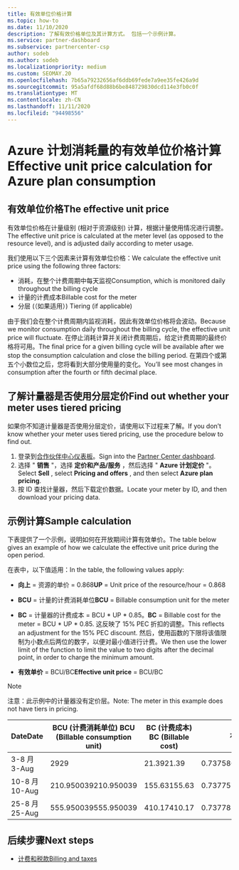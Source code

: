 ```yaml
---
title: 有效单位价格计算
ms.topic: how-to
ms.date: 11/10/2020
description: 了解有效价格单位及其计算方式。 包括一个示例计算。
ms.service: partner-dashboard
ms.subservice: partnercenter-csp
author: sodeb
ms.author: sodeb
ms.localizationpriority: medium
ms.custom: SEOMAY.20
ms.openlocfilehash: 7b65a79232656af6ddb69fede7a9ee35fe426a9d
ms.sourcegitcommit: 95a5afdf68d88b6be848729830dcd114e3fb0c0f
ms.translationtype: MT
ms.contentlocale: zh-CN
ms.lasthandoff: 11/11/2020
ms.locfileid: "94498556"
---
```

# <a name="effective-unit-price-calculation-for-azure-plan-consumption"></a><span data-ttu-id="43a85-104">Azure 计划消耗量的有效单位价格计算</span><span class="sxs-lookup"><span data-stu-id="43a85-104">Effective unit price calculation for Azure plan consumption</span></span>

## <a name="the-effective-unit-price"></a><span data-ttu-id="43a85-105">有效单位价格</span><span class="sxs-lookup"><span data-stu-id="43a85-105">The effective unit price</span></span>

<span data-ttu-id="43a85-106">有效单位价格在计量级别 (相对于资源级别) 计算，根据计量使用情况进行调整。</span><span class="sxs-lookup"><span data-stu-id="43a85-106">The effective unit price is calculated at the meter level (as opposed to the resource level), and is adjusted daily according to meter usage.</span></span>

<span data-ttu-id="43a85-107">我们使用以下三个因素来计算有效单位价格：</span><span class="sxs-lookup"><span data-stu-id="43a85-107">We calculate the effective unit price using the following three factors:</span></span>

- <span data-ttu-id="43a85-108">消耗，在整个计费周期中每天监视</span><span class="sxs-lookup"><span data-stu-id="43a85-108">Consumption, which is monitored daily throughout the billing cycle</span></span>
- <span data-ttu-id="43a85-109">计量的计费成本</span><span class="sxs-lookup"><span data-stu-id="43a85-109">Billable cost for the meter</span></span>
- <span data-ttu-id="43a85-110">分层 (（如果适用）) </span><span class="sxs-lookup"><span data-stu-id="43a85-110">Tiering (if applicable)</span></span>

<span data-ttu-id="43a85-111">由于我们会在整个计费周期内监视消耗，因此有效单位价格将会波动。</span><span class="sxs-lookup"><span data-stu-id="43a85-111">Because we monitor consumption daily throughout the billing cycle, the effective unit price will fluctuate.</span></span> <span data-ttu-id="43a85-112">在停止消耗计算并关闭计费周期后，给定计费周期的最终价格将可用。</span><span class="sxs-lookup"><span data-stu-id="43a85-112">The final price for a given billing cycle will be available after we stop the consumption calculation and close the billing period.</span></span> <span data-ttu-id="43a85-113">在第四个或第五个小数位之后，您将看到大部分使用量的变化。</span><span class="sxs-lookup"><span data-stu-id="43a85-113">You’ll see most changes in consumption after the fourth or fifth decimal place.</span></span>

## <a name="find-out-whether-your-meter-uses-tiered-pricing"></a><span data-ttu-id="43a85-114">了解计量器是否使用分层定价</span><span class="sxs-lookup"><span data-stu-id="43a85-114">Find out whether your meter uses tiered pricing</span></span>

<span data-ttu-id="43a85-115">如果你不知道计量器是否使用分层定价，请使用以下过程来了解。</span><span class="sxs-lookup"><span data-stu-id="43a85-115">If you don’t know whether your meter uses tiered pricing, use the procedure below to find out.</span></span> 

1. <span data-ttu-id="43a85-116">登录到[合作伙伴中心仪表板](https://partner.microsoft.com/dashboard/)。</span><span class="sxs-lookup"><span data-stu-id="43a85-116">Sign into the [Partner Center dashboard](https://partner.microsoft.com/dashboard/).</span></span>
2. <span data-ttu-id="43a85-117">选择 " **销售** "，选择 **定价和产品/服务** ，然后选择 " **Azure 计划定价** "。</span><span class="sxs-lookup"><span data-stu-id="43a85-117">Select **Sell** , select **Pricing and offers** , and then select **Azure plan pricing**.</span></span>
3. <span data-ttu-id="43a85-118">按 ID 查找计量器，然后下载定价数据。</span><span class="sxs-lookup"><span data-stu-id="43a85-118">Locate your meter by ID, and then download your pricing data.</span></span> 

## <a name="sample-calculation"></a><span data-ttu-id="43a85-119">示例计算</span><span class="sxs-lookup"><span data-stu-id="43a85-119">Sample calculation</span></span>

<span data-ttu-id="43a85-120">下表提供了一个示例，说明如何在开放期间计算有效单价。</span><span class="sxs-lookup"><span data-stu-id="43a85-120">The table below gives an example of how we calculate the effective unit price during the open period.</span></span>

<span data-ttu-id="43a85-121">在表中，以下值适用：</span><span class="sxs-lookup"><span data-stu-id="43a85-121">In the table, the following values apply:</span></span> 

- <span data-ttu-id="43a85-122">**向上** = 资源的单价 = 0.868</span><span class="sxs-lookup"><span data-stu-id="43a85-122">**UP** = Unit price of the resource/hour = 0.868</span></span>

- <span data-ttu-id="43a85-123">**BCU** = 计量的计费消耗单位</span><span class="sxs-lookup"><span data-stu-id="43a85-123">**BCU** = Billable consumption unit for the meter</span></span>

- <span data-ttu-id="43a85-124">**BC** = 计量器的计费成本 = BCU \* UP \* 0.85。</span><span class="sxs-lookup"><span data-stu-id="43a85-124">**BC** = Billable cost for the meter = BCU \* UP \* 0.85.</span></span> <span data-ttu-id="43a85-125">这反映了 15% PEC 折扣的调整。</span><span class="sxs-lookup"><span data-stu-id="43a85-125">This reflects an adjustment for the 15% PEC discount.</span></span> <span data-ttu-id="43a85-126">然后，使用函数的下限将该值限制为小数点后两位的数字，以便对最小值进行计费。</span><span class="sxs-lookup"><span data-stu-id="43a85-126">We then use the lower limit of the function to limit the value to two digits after the decimal point, in order to charge the minimum amount.</span></span> 

- <span data-ttu-id="43a85-127">**有效单价** = BCU/BC</span><span class="sxs-lookup"><span data-stu-id="43a85-127">**Effective unit price** = BCU/BC</span></span>

>[!NOTE]
><span data-ttu-id="43a85-128">注意：此示例中的计量器没有定价层。</span><span class="sxs-lookup"><span data-stu-id="43a85-128">Note: The meter in this example does not have tiers in pricing.</span></span>

| <span data-ttu-id="43a85-129">Date</span><span class="sxs-lookup"><span data-stu-id="43a85-129">Date</span></span> | <span data-ttu-id="43a85-130">BCU (计费消耗单位) </span><span class="sxs-lookup"><span data-stu-id="43a85-130">BCU (Billable consumption unit)</span></span> | <span data-ttu-id="43a85-131">BC (计费成本) </span><span class="sxs-lookup"><span data-stu-id="43a85-131">BC (Billable cost)</span></span> | <span data-ttu-id="43a85-132">有效单价</span><span class="sxs-lookup"><span data-stu-id="43a85-132">Effective unit price</span></span> |
| ------ | ----------- | ----------- | ----------- |  
| <span data-ttu-id="43a85-133">3-8 月</span><span class="sxs-lookup"><span data-stu-id="43a85-133">3-Aug</span></span> | <span data-ttu-id="43a85-134">29</span><span class="sxs-lookup"><span data-stu-id="43a85-134">29</span></span> | <span data-ttu-id="43a85-135">21.39</span><span class="sxs-lookup"><span data-stu-id="43a85-135">21.39</span></span> | <span data-ttu-id="43a85-136">0.737586206896552</span><span class="sxs-lookup"><span data-stu-id="43a85-136">0.737586206896552</span></span> |
| <span data-ttu-id="43a85-137">10-8 月</span><span class="sxs-lookup"><span data-stu-id="43a85-137">10-Aug</span></span> | <span data-ttu-id="43a85-138">210.950039</span><span class="sxs-lookup"><span data-stu-id="43a85-138">210.950039</span></span> | <span data-ttu-id="43a85-139">155.63</span><span class="sxs-lookup"><span data-stu-id="43a85-139">155.63</span></span> | <span data-ttu-id="43a85-140">0.737757626107858</span><span class="sxs-lookup"><span data-stu-id="43a85-140">0.737757626107858</span></span> |
| <span data-ttu-id="43a85-141">25-8 月</span><span class="sxs-lookup"><span data-stu-id="43a85-141">25-Aug</span></span> | <span data-ttu-id="43a85-142">555.950039</span><span class="sxs-lookup"><span data-stu-id="43a85-142">555.950039</span></span> | <span data-ttu-id="43a85-143">410.17</span><span class="sxs-lookup"><span data-stu-id="43a85-143">410.17</span></span> | <span data-ttu-id="43a85-144">0.737782122900436</span><span class="sxs-lookup"><span data-stu-id="43a85-144">0.737782122900436</span></span> |

## <a name="next-steps"></a><span data-ttu-id="43a85-145">后续步骤</span><span class="sxs-lookup"><span data-stu-id="43a85-145">Next steps</span></span>

- [<span data-ttu-id="43a85-146">计费和税款</span><span class="sxs-lookup"><span data-stu-id="43a85-146">Billing and taxes</span></span>](billing.md)
